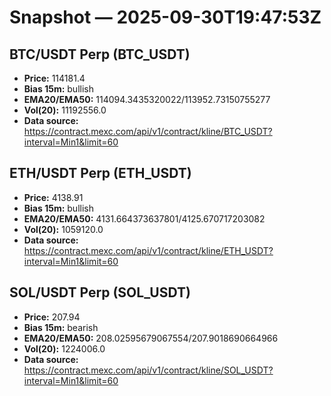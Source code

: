 # Snapshot — 2025-09-30T19:47:53Z

## BTC/USDT Perp (BTC_USDT)
- **Price:** 114181.4
- **Bias 15m:** bullish
- **EMA20/EMA50:** 114094.3435320022/113952.73150755277
- **Vol(20):** 11192556.0
- **Data source:** https://contract.mexc.com/api/v1/contract/kline/BTC_USDT?interval=Min1&limit=60

## ETH/USDT Perp (ETH_USDT)
- **Price:** 4138.91
- **Bias 15m:** bullish
- **EMA20/EMA50:** 4131.664373637801/4125.670717203082
- **Vol(20):** 1059120.0
- **Data source:** https://contract.mexc.com/api/v1/contract/kline/ETH_USDT?interval=Min1&limit=60

## SOL/USDT Perp (SOL_USDT)
- **Price:** 207.94
- **Bias 15m:** bearish
- **EMA20/EMA50:** 208.02595679067554/207.9018690664966
- **Vol(20):** 1224006.0
- **Data source:** https://contract.mexc.com/api/v1/contract/kline/SOL_USDT?interval=Min1&limit=60
